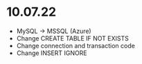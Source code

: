 # 10.07.22

- MySQL -> MSSQL (Azure)
- Change CREATE TABLE IF NOT EXISTS
- Change connection and transaction code
- Change INSERT IGNORE
